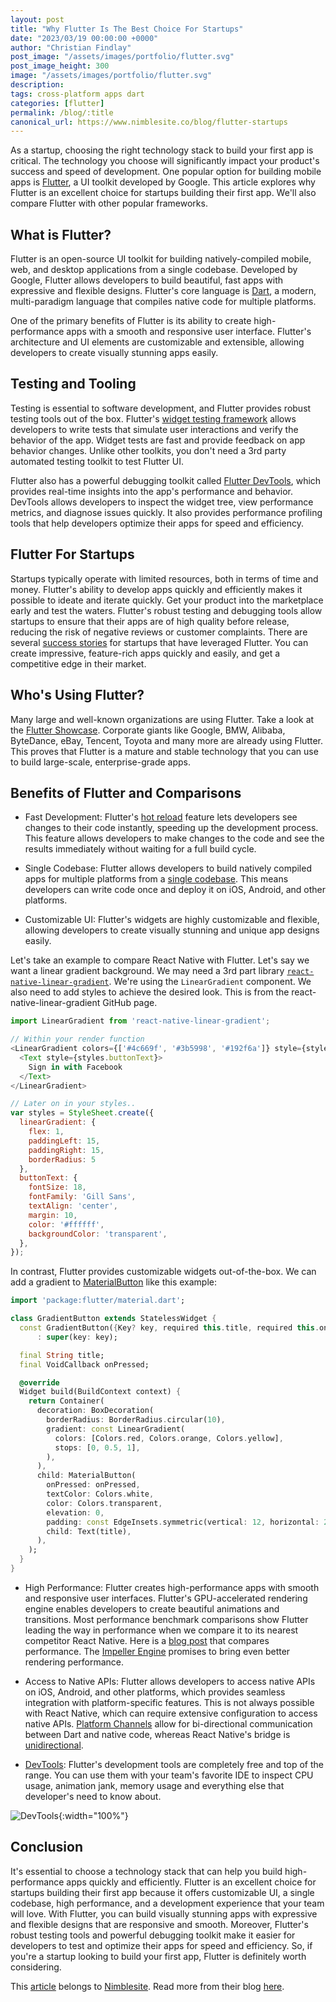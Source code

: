 ```yaml
---
layout: post
title: "Why Flutter Is The Best Choice For Startups"
date: "2023/03/19 00:00:00 +0000"
author: "Christian Findlay"
post_image: "/assets/images/portfolio/flutter.svg"
post_image_height: 300
image: "/assets/images/portfolio/flutter.svg"
description: 
tags: cross-platform apps dart
categories: [flutter]
permalink: /blog/:title
canonical_url: https://www.nimblesite.co/blog/flutter-startups
---
```


As a startup, choosing the right technology stack to build your first app is critical. The technology you choose will significantly impact your product's success and speed of development. One popular option for building mobile apps is [Flutter](https://flutter.dev/), a UI toolkit developed by Google. This article explores why Flutter is an excellent choice for startups building their first app. We'll also compare Flutter with other popular frameworks.

## What is Flutter?
Flutter is an open-source UI toolkit for building natively-compiled mobile, web, and desktop applications from a single codebase. Developed by Google, Flutter allows developers to build beautiful, fast apps with expressive and flexible designs. Flutter's core language is [Dart](https://dart.dev/), a modern, multi-paradigm language that compiles native code for multiple platforms.

One of the primary benefits of Flutter is its ability to create high-performance apps with a smooth and responsive user interface. Flutter's architecture and UI elements are customizable and extensible, allowing developers to create visually stunning apps easily.

## Testing and Tooling
Testing is essential to software development, and Flutter provides robust testing tools out of the box. Flutter's [widget testing framework](https://docs.flutter.dev/cookbook/testing/widget/introduction) allows developers to write tests that simulate user interactions and verify the behavior of the app. Widget tests are fast and provide feedback on app behavior changes. Unlike other toolkits, you don't need a 3rd party automated testing toolkit to test Flutter UI.

Flutter also has a powerful debugging toolkit called [Flutter DevTools](https://docs.flutter.dev/development/tools/devtools/overview), which provides real-time insights into the app's performance and behavior. DevTools allows developers to inspect the widget tree, view performance metrics, and diagnose issues quickly. It also provides performance profiling tools that help developers optimize their apps for speed and efficiency.

## Flutter For Startups

Startups typically operate with limited resources, both in terms of time and money. Flutter's ability to develop apps quickly and efficiently makes it possible to ideate and iterate quickly. Get your product into the marketplace early and test the waters. Flutter's robust testing and debugging tools allow startups to ensure that their apps are of high quality before release, reducing the risk of negative reviews or customer complaints. There are several [success stories](https://softwarehut.com/blog/business/flutter-success-story) for startups that have leveraged Flutter. You can create impressive, feature-rich apps quickly and easily, and get a competitive edge in their market.

## Who's Using Flutter?

Many large and well-known organizations are using Flutter. Take a look at the [Flutter Showcase](https://flutter.dev/showcase). Corporate giants like Google, BMW, Alibaba, ByteDance, eBay, Tencent, Toyota and many more are already using Flutter. This proves that Flutter is a mature and stable technology that you can use to build large-scale, enterprise-grade apps.

## Benefits of Flutter and Comparisons
- Fast Development: Flutter's [hot reload](https://docs.flutter.dev/development/tools/hot-reload) feature lets developers see changes to their code instantly, speeding up the development process. This feature allows developers to make changes to the code and see the results immediately without waiting for a full build cycle.

- Single Codebase: Flutter allows developers to build natively compiled apps for multiple platforms from a [single codebase](https://flutter.dev/multi-platform). This means developers can write code once and deploy it on iOS, Android, and other platforms.

- Customizable UI: Flutter's widgets are highly customizable and flexible, allowing developers to create visually stunning and unique app designs easily.

Let's take an example to compare React Native with Flutter. Let's say we want a linear gradient background. We may need a 3rd part library [`react-native-linear-gradient`](https://github.com/react-native-linear-gradient/react-native-linear-gradient). We're using the `LinearGradient` component. We also need to add styles to achieve the desired look. This is from the react-native-linear-gradient GitHub page.

```js
import LinearGradient from 'react-native-linear-gradient';

// Within your render function
<LinearGradient colors={['#4c669f', '#3b5998', '#192f6a']} style={styles.linearGradient}>
  <Text style={styles.buttonText}>
    Sign in with Facebook
  </Text>
</LinearGradient>

// Later on in your styles..
var styles = StyleSheet.create({
  linearGradient: {
    flex: 1,
    paddingLeft: 15,
    paddingRight: 15,
    borderRadius: 5
  },
  buttonText: {
    fontSize: 18,
    fontFamily: 'Gill Sans',
    textAlign: 'center',
    margin: 10,
    color: '#ffffff',
    backgroundColor: 'transparent',
  },
});
```

In contrast, Flutter provides customizable widgets out-of-the-box. We can add a gradient to [MaterialButton](https://api.flutter.dev/flutter/material/MaterialButton-class.html) like this example:

```dart
import 'package:flutter/material.dart';

class GradientButton extends StatelessWidget {
  const GradientButton({Key? key, required this.title, required this.onPressed})
      : super(key: key);

  final String title;
  final VoidCallback onPressed;

  @override
  Widget build(BuildContext context) {
    return Container(
      decoration: BoxDecoration(
        borderRadius: BorderRadius.circular(10),
        gradient: const LinearGradient(
          colors: [Colors.red, Colors.orange, Colors.yellow],
          stops: [0, 0.5, 1],
        ),
      ),
      child: MaterialButton(
        onPressed: onPressed,
        textColor: Colors.white,
        color: Colors.transparent,
        elevation: 0,
        padding: const EdgeInsets.symmetric(vertical: 12, horizontal: 24),
        child: Text(title),
      ),
    );
  }
}
```

- High Performance: Flutter creates high-performance apps with smooth and responsive user interfaces. Flutter's GPU-accelerated rendering engine enables developers to create beautiful animations and transitions. Most performance benchmark comparisons show Flutter leading the way in performance when we compare it to its nearest competitor React Native. Here is a [blog post](https://inveritasoft.com/blog/flutter-vs-react-native-vs-native-deep-performance-comparison) that compares performance. The [Impeller Engine](https://github.com/flutter/flutter/wiki/Impeller) promises to bring even better rendering performance.

- Access to Native APIs: Flutter allows developers to access native APIs on iOS, Android, and other platforms, which provides seamless integration with platform-specific features. This is not always possible with React Native, which can require extensive configuration to access native APIs. [Platform Channels](https://docs.flutter.dev/development/platform-integration/platform-channels) allow for bi-directional communication between Dart and native code, whereas React Native's bridge is [unidirectional](https://reactnative.dev/docs/communication-android#introduction).

- [DevTools](https://docs.flutter.dev/development/tools/devtools/overview): Flutter's development tools are completely free and top of the range. You can use them with your team's favorite IDE to inspect CPU usage, animation jank, memory usage and everything else that developer's need to know about. 

![DevTools](/assets/images/blog/flutterstartup/devtools.gif){:width="100%"}

## Conclusion
It's essential to choose a technology stack that can help you build high-performance apps quickly and efficiently. Flutter is an excellent choice for startups building their first app because it offers customizable UI, a single codebase, high performance, and a development experience that your team will love. With Flutter, you can build visually stunning apps with expressive and flexible designs that are responsive and smooth. Moreover, Flutter's robust testing tools and powerful debugging toolkit make it easier for developers to test and optimize their apps for speed and efficiency. So, if you're a startup looking to build your first app, Flutter is definitely worth considering.

This [article](https://www.nimblesite.co/blog/flutter-startups) belongs to [Nimblesite](https://www.nimblesite.co). Read more from their blog [here](https://www.nimblesite.co/blog).